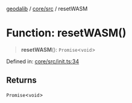 [geodalib](../../../modules.md) / [core/src](../index.md) / resetWASM

# Function: resetWASM()

> **resetWASM**(): `Promise`\<`void`\>

Defined in: [core/src/init.ts:34](https://github.com/GeoDaCenter/geoda-lib/blob/9716a45cca9cf3b644d6187deeb842d47f2b7a3a/js/packages/core/src/init.ts#L34)

## Returns

`Promise`\<`void`\>
